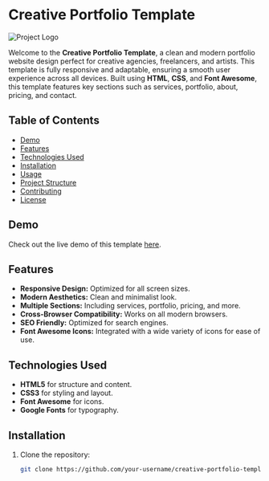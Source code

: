 # Creative Portfolio Template

![Project Logo](images/logo.png)

Welcome to the **Creative Portfolio Template**, a clean and modern portfolio website design perfect for creative agencies, freelancers, and artists. This template is fully responsive and adaptable, ensuring a smooth user experience across all devices. Built using **HTML**, **CSS**, and **Font Awesome**, this template features key sections such as services, portfolio, about, pricing, and contact.

## Table of Contents
- [Demo](#demo)
- [Features](#features)
- [Technologies Used](#technologies-used)
- [Installation](#installation)
- [Usage](#usage)
- [Project Structure](#project-structure)
- [Contributing](#contributing)
- [License](#license)

## Demo
Check out the live demo of this template [here](https://yousseffabdellatiff.github.io/Creative-Portfolio-Template/).

## Features
- **Responsive Design:** Optimized for all screen sizes.
- **Modern Aesthetics:** Clean and minimalist look.
- **Multiple Sections:** Including services, portfolio, pricing, and more.
- **Cross-Browser Compatibility:** Works on all modern browsers.
- **SEO Friendly:** Optimized for search engines.
- **Font Awesome Icons:** Integrated with a wide variety of icons for ease of use.

## Technologies Used
- **HTML5** for structure and content.
- **CSS3** for styling and layout.
- **Font Awesome** for icons.
- **Google Fonts** for typography.

## Installation
1. Clone the repository:
   ```bash
   git clone https://github.com/your-username/creative-portfolio-template.git
